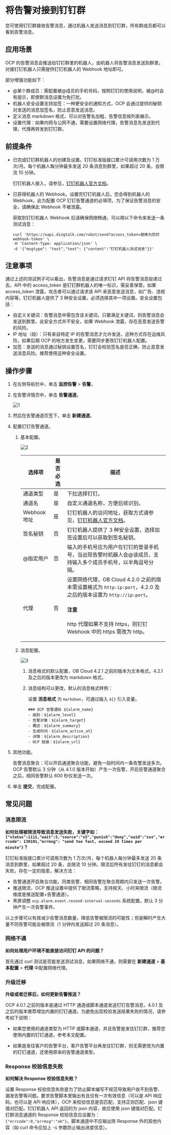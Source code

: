 # 将告警对接到钉钉群

您可使用钉钉群接收告警消息，通过机器人发送消息到钉钉群，所有群成员都可以看到告警消息。

## 应用场景

OCP 的告警消息会推送给钉钉群里的机器人，由机器人将告警消息发送到群里。对接钉钉机器人只需提供钉钉机器人的 Webhook 地址即可。

部分增强功能如下：

* @某个群成员：需配置被@成员的手机号码，按照钉钉的使用说明，被@时会有提示，即使群消息设置为免打扰。
* 机器人安全设置支持加签：一种更安全的通知方式，OCP 会通过提供的秘钥对发送的消息加签名，防止恶意发送消息。
* 定义消息 markdown 格式，可以对告警名加粗，告警信息按列表展示。
* 设置代理：如果内网与公网不通，需要设置网络代理，告警消息先发送到代理，代理再转发到钉钉群。

## 前提条件

* 已完成钉钉群机器人的创建及设置。钉钉标准版接口累计可调用次数为 1 万次/月。每个机器人每分钟最多发送 20 条消息到群里，如果超过 20 条，会限流 10 分钟。

  钉钉机器人接入，请参见，[钉钉机器人官方文档](https://open.dingtalk.com/document/orgapp/custom-robot-access)。

* 已获得机器人的 Webhook。设置完钉钉机器人后，您会得到机器人的 Webhook，此为配置 OCP 钉钉告警通道的必填项，为了保证告警消息的安全，请确保此 Webhook 不被泄露。

  获取到钉钉机器人 Webhook 后请确保网络畅通，可以用以下命令来发送一条测试消息：

    ```shell
    curl 'https://oapi.dingtalk.com/robot/send?access_token=替换为您的webhook-token' \
    -H 'Content-Type: application/json' \
    -d '{"msgtype": "text","text": {"content":"钉钉机器人测试消息"}}'
    ```

## 注意事项

通过上述的测试例子可以看出，告警消息是通过请求钉钉 API 将告警消息投递过去，API 中的 access_token 是钉钉群机器人的唯一标识，需妥善保管。如果 access_token 泄露，攻击者可以通过请求该 API 来恶意发送消息，如广告、违规内容等。钉钉机器人提供了 3 种安全设置，必须选择其中一项设置。安全设置包括：

* 自定义关键词：告警消息中需包含该关键词，只要满足关键词，则告警消息会发送到群里。此安全方式并不安全，如果 Webhook 泄露，存在恶意发送告警的风险。
* IP 地址（段）：只有来自特定 IP 的告警消息才允许发送，这种方式存在运维风险，如果后期 OCP 的地方发生变更，需要同步更改钉钉机器人配置。
* 加签：发送的消息通过秘钥设置签名，钉钉会校验签名是否正确，防止恶意发送消息风险。推荐使用这种安全设置。

## 操作步骤

1. 在左侧导航栏中，单击 **监控告警** > **告警**。

2. 在告警详情页中，单击 **告警通道**。

    ![1](https://obbusiness-private.oss-cn-shanghai.aliyuncs.com/doc/img/ocp/421/%E9%85%8D%E7%BD%AE%E9%92%89%E9%92%89%E5%91%8A%E8%AD%A6-1.png)

3. 然后在告警通道页签下，单击 **新建通道**。

4. 配置钉钉告警通道。

    1. 基本配置。

        ![2](https://obbusiness-private.oss-cn-shanghai.aliyuncs.com/doc/img/ocp/421/%E9%85%8D%E7%BD%AE%E9%92%89%E9%92%89%E5%91%8A%E8%AD%A6-2.png)

        | 选择项 | 是否必选 | 描述 |
        |-------|----------|------|
        | 通道类型 | 是 | 下拉选择钉钉。 |
        | 通道名 | 是 | 自定义通道名称，方便后续识别。 |
        | Webhook 地址 | 是 | 钉钉机器人的访问地址，获取方式请参见，[钉钉机器人官方文档](https://open.dingtalk.com/document/orgapp/custom-robot-access)。 |
        | 签名秘钥 | 否 | 钉钉机器人提供了 3 种安全设置，选择加签设置后可以获取到签名秘钥。 |
        | @指定用户 | 否 | 输入的手机号应为用户在钉钉的登录手机号，当出现告警时机器人会@该成员，支持输入多个成员手机号，以半角逗号分隔。 |
        | 代理 | 否 | 设置网络代理，OB Cloud 4.2.0 之前的版本需设置格式为 `http:ip:port`，4.2.0 及之后的版本设置为 `http://ip:port`。<main id="notice" type='notice'><h4>注意</h4><p>http 代理如果不支持 https，则钉钉 Webhook 中的 https 需改为 http。</p></main> |

    2. 消息配置。

        ![3](https://obbusiness-private.oss-cn-shanghai.aliyuncs.com/doc/img/ocp/421/%E9%85%8D%E7%BD%AE%E9%92%89%E9%92%89%E5%91%8A%E8%AD%A6-3.png)

        1. 消息格式的默认配置，OB Cloud 4.2.1 之前的版本为文本格式，4.2.1 及之后的版本更改为 markdown 格式。

        2. 消息结构可以更改，默认的消息格式样例：

           设置 **消息格式** 为 `markdown`，可通过输入 `${}` 引入变量。

            ```shell
            ### OCP 告警通知 ${alarm_name}
            - 级别：${alarm_level}
            - 告警对象：${alarm_target}
            - 概述：${alarm_summary}
            - 生成时间：${alarm_active_at}
            - 详情：${alarm_description}
            - OCP 链接：${alarm_url}
            ```

5. 其他功能。

   告警消息聚合：可以开启通道聚合功能，避免一段时间内一条告警发送多次。OCP 告警默认 3 分钟（从 4.1.0 版本开始）产生一次告警，开启告警通道聚合之后，相同告警默认 600 秒仅发送一次。

6. 单击 **提交**，完成配置。

## 常见问题

### 消息限流

**如何处理被限流导致消息发送失败，关键字如：`{"status":1111,"wait":5,"source":"x5","punish":"deny","uuid":"xxx","errcode": 130101,"errmsg": "send too fast, exceed 20 times per minute"}`？**

钉钉标准版接口累计可调用次数为 1 万次/月，每个机器人每分钟最多发送 20 条消息到群里，如果超过 20 条，会限流 10 分钟。限流后所有发往钉钉的消息都会失败，存在一定的隐患，解决方法：

* 告警通道开启聚合功能，同类告警、相同告警在聚合周期内只发送一次告警。
* 推送限流，OCP 推送设置中提供了限流策略，支持按天、小时来限流（限流维度是推送配置+告警通道）。
* 黑屏调整 `ocp.alarm.event.resend-interval-seconds` 系统配置，默认 3 分钟产生一次告警事件。

以上步骤可以有效减少告警消息数量，降低告警被限流的可能性；但是瞬时产生大量不同告警可能会被限流（1 分钟内发送超过 20 条消息）。

### 网络不通

**如何处理用户环境不能直接访问钉钉 API 的问题？**

首先通过 curl 测试是否能发送测试消息，如果网络不通，则需要在 **新建通道** > **基本配置** > **代理** 中配置网络代理。

### 升级迁移

**升级或者迁移后，如何更新告警推送？**

OCP 4.0.1 之前的版本是通过 HTTP 通道或脚本通道发送钉钉告警消息，4.0.1 及之后的版本推荐增加内置的钉钉通道。为避免出现校验发送结果失败的情况，请参考如下说明：

* 如果您使用的通道类型为 HTTP 或脚本通道，并且告警是发往钉钉群，推荐您使用内置的钉钉通道，参考本文配置。

* 如果是发往客户的告警平台，客户告警平台再发往钉钉群，则无需更改为内置的钉钉通道，还使用原来的告警通道类型。

### Response 校验信息失败

**如何解决 Response 校验信息失败？**

设置 Response 校验信息失败是为了防止脚本编写不规范导致用户收不到告警、漏发告警等问题。要求告警脚本里输出有且仅有一次有效信息（可以是 API 响应码，也可以是 API 响应体），OCP 来校验信息是否匹配，支持正则匹配、json 键值对匹配。钉钉机器人 API 返回的为 json 内容，故应使用 json 键值对匹配。钉钉群消息通道的 Response 校验信息应设置为：`{"errcode":0,"errmsg":"ok"}`，脚本通道中不应输出除 Response 外的其他内容（如 curl 命令应加上 -s 参数防止输出进度信息）。
